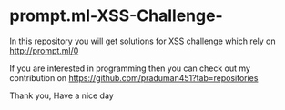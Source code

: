 # prompt.ml-XSS-Challenge-

In this repository you will get solutions for XSS challenge which rely on http://prompt.ml/0

If you are interested in programming then you can check out my contribution on https://github.com/praduman451?tab=repositories

Thank you, Have a nice day
